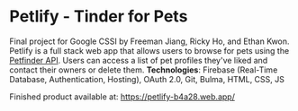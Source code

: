 # Petlify - Tinder for Pets
Final project for Google CSSI by Freeman Jiang, Ricky Ho, and Ethan Kwon.
Petlify is a full stack web app that allows users to browse for pets using the [Petfinder API](https://www.petfinder.com/developers/). Users can access a list of pet profiles they've liked and contact their owners or delete them.
**Technologies**: Firebase (Real-Time Database, Authentication, Hosting), OAuth 2.0, Git, Bulma, HTML, CSS, JS

Finished product available at: 
https://petlify-b4a28.web.app/

